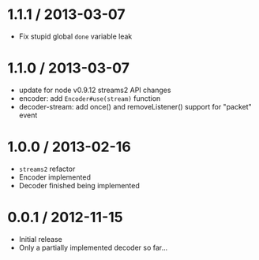 1.1.1 / 2013-03-07
==================

 - Fix stupid global `done` variable leak

1.1.0 / 2013-03-07
==================

 - update for node v0.9.12 streams2 API changes
 - encoder: add `Encoder#use(stream)` function
 - decoder-stream: add once() and removeListener() support for "packet" event

1.0.0 / 2013-02-16
==================

 - `streams2` refactor
 - Encoder implemented
 - Decoder finished being implemented

0.0.1 / 2012-11-15
==================

 - Initial release
 - Only a partially implemented decoder so far...
